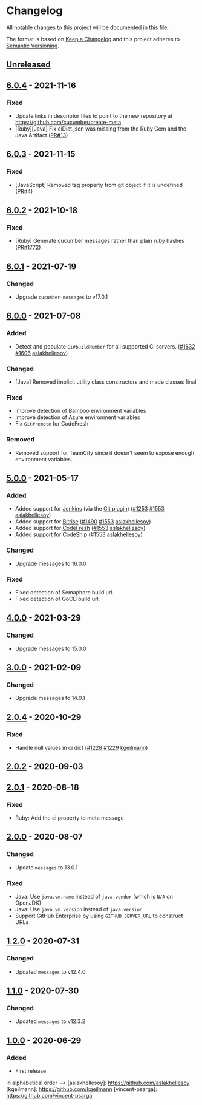 # Changelog

All notable changes to this project will be documented in this file.

The format is based on [Keep a Changelog](http://keepachangelog.com/)
and this project adheres to [Semantic Versioning](http://semver.org/).

## [Unreleased]

## [6.0.4] - 2021-11-16

### Fixed
- Update links in descriptor files to point to the new repository at https://github.com/cucumber/create-meta
- [Ruby][Java] Fix ciDict.json was missing from the Ruby Gem and the Java Artifact
  ([PR#13](https://github.com/cucumber/create-meta/pull/13))

## [6.0.3] - 2021-11-15
### Fixed
- [JavaScript] Removed tag property from git object if it is undefined
([PR#4](https://github.com/cucumber/create-meta/pull/4))

## [6.0.2] - 2021-10-18
### Fixed
- [Ruby] Generate cucumber messages rather than plain ruby hashes
([PR#1772](https://github.com/cucumber/common/pull/1772))

## [6.0.1] - 2021-07-19
### Changed
- Upgrade `cucumber-messages` to v17.0.1

## [6.0.0] - 2021-07-08
### Added
- Detect and populate `Ci#buildNumber` for all supported CI servers.
([#1632](https://github.com/cucumber/common/pull/1632)
[#1606](https://github.com/cucumber/common/issues/1606)
[aslakhellesoy](https://github.com/aslakhellesoy))

### Changed
- [Java] Removed implicit utility class constructors and made classes final

### Fixed
- Improve detection of Bamboo environment variables
- Improve detection of Azure environment variables
- Fix `Git#remote` for CodeFresh

### Removed
- Removed support for TeamCity since it doesn't seem to expose enough environment variables.

## [5.0.0] - 2021-05-17
### Added
- Added support for [Jenkins](https://www.jenkins.io/) (via the [Git plugin](https://plugins.jenkins.io/git/))
([#1253](https://github.com/cucumber/common/issues/1253)
[#1553](https://github.com/cucumber/common/pull/1553)
[aslakhellesoy](https://github.com/aslakhellesoy))
- Added support for [Bitrise](https://www.bitrise.io/)
([#1490](https://github.com/cucumber/common/issues/1490)
[#1553](https://github.com/cucumber/common/pull/1553)
[aslakhellesoy](https://github.com/aslakhellesoy))
- Added support for [CodeFresh](https://codefresh.io/)
([#1553](https://github.com/cucumber/common/pull/1553)
[aslakhellesoy](https://github.com/aslakhellesoy))
- Added support for [CodeShip](https://www.cloudbees.com/products/codeship)
([#1553](https://github.com/cucumber/common/pull/1553)
[aslakhellesoy](https://github.com/aslakhellesoy))

### Changed
- Upgrade messages to 16.0.0

### Fixed
- Fixed detection of Semaphore build url.
- Fixed detection of GoCD build url.

## [4.0.0] - 2021-03-29
### Changed
- Upgrade messages to 15.0.0

## [3.0.0] - 2021-02-09
### Changed
- Upgrade messages to 14.0.1

## [2.0.4] - 2020-10-29
### Fixed
- Handle null values in ci dict
([#1228](https://github.com/cucumber/cucumber/issues/1228)
[#1229](https://github.com/cucumber/cucumber/pull/1229)
[kgeilmann](https://github.com/kgeilmann))

## [2.0.2] - 2020-09-03

## [2.0.1] - 2020-08-18
### Fixed
- Ruby: Add the ci property to meta message

## [2.0.0] - 2020-08-07
### Changed
- Update `messages` to 13.0.1

### Fixed
- Java: Use `java.vm.name` instead of `java.vendor` (which is `N/A` on OpenJDK)
- Java: Use `java.vm.version` instead of `java.version`
- Support GitHub Enterprise by using `GITHUB_SERVER_URL` to construct URLs

## [1.2.0] - 2020-07-31
### Changed
- Updated `messages` to v12.4.0

## [1.1.0] - 2020-07-30
### Changed
- Updated `messages` to v12.3.2

## [1.0.0] - 2020-06-29
### Added
- First release

[Unreleased]: https://github.com/cucumber/create-meta/compare/v6.0.4...main
[6.0.4]: https://github.com/cucumber/create-meta/compare/v6.0.3...v6.0.4
[6.0.3]: https://github.com/cucumber/create-meta/compare/v6.0.2...v6.0.3
[6.0.2]: https://github.com/cucumber/create-meta/compare/v6.0.1...v6.0.2
[6.0.1]: https://github.com/cucumber/create-meta/compare/v6.0.0...v6.0.1
[6.0.0]: https://github.com/cucumber/create-meta/compare/v5.0.0...v6.0.0
[5.0.0]: https://github.com/cucumber/create-meta/compare/v4.0.0...v5.0.0
[4.0.0]: https://github.com/cucumber/create-meta/compare/v3.0.0...v4.0.0
[3.0.0]: https://github.com/cucumber/create-meta/compare/v2.0.4...v3.0.0
[2.0.4]: https://github.com/cucumber/create-meta/compare/v2.0.2...v2.0.4
[2.0.2]: https://github.com/cucumber/create-meta/compare/v2.0.1...v2.0.2
[2.0.1]: https://github.com/cucumber/create-meta/compare/v2.0.0...v2.0.1
[2.0.0]: https://github.com/cucumber/create-meta/compare/v1.2.0...v2.0.0
[1.2.0]: https://github.com/cucumber/create-meta/compare/v1.1.0...v1.2.0
[1.1.0]: https://github.com/cucumber/create-meta/compare/v1.0.0...v1.1.0
[1.0.0]: https://github.com/cucumber/cucumber/releases/tag/v1.0.0

in alphabetical order -->
[aslakhellesoy]:    https://github.com/aslakhellesoy
[kgeilmann]:        https://github.com/kgeilmann
[vincent-psarga]:   https://github.com/vincent-psarga
